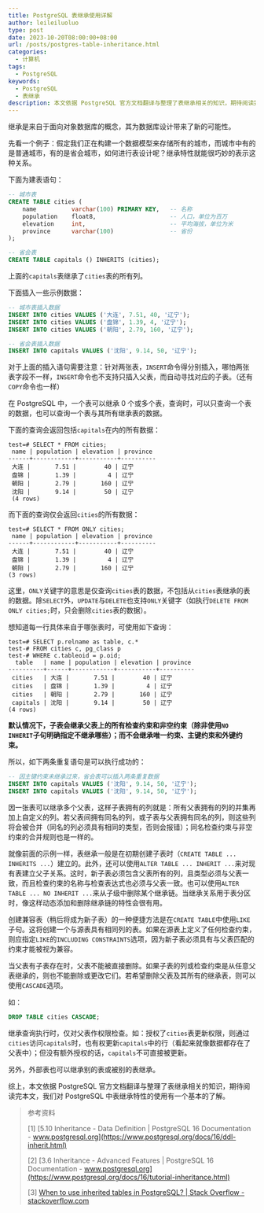 ```yaml
---
title: PostgreSQL 表继承使用详解
author: leileiluoluo
type: post
date: 2023-10-20T08:00:00+08:00
url: /posts/postgres-table-inheritance.html
categories:
  - 计算机
tags:
  - PostgreSQL
keywords:
  - PostgreSQL
  - 表继承
description: 本文依据 PostgreSQL 官方文档翻译与整理了表继承相关的知识，期待阅读完本文，我们对 PostgreSQL 中表继承特性的使用有一个基本的了解。
---
```


继承是来自于面向对象数据库的概念，其为数据库设计带来了新的可能性。

先看一个例子：假定我们正在构建一个数据模型来存储所有的城市，而城市中有的是普通城市，有的是省会城市，如何进行表设计呢？继承特性就能很巧妙的表示这种关系。

下面为建表语句：

```sql
-- 城市表
CREATE TABLE cities (
    name          varchar(100) PRIMARY KEY,   -- 名称
    population    float8,                     -- 人口，单位为百万
    elevation     int,                        -- 平均海拔，单位为米
    province      varchar(100)                -- 省份
);

-- 省会表
CREATE TABLE capitals () INHERITS (cities);
```

上面的`capitals`表继承了`cities`表的所有列。

下面插入一些示例数据：

```sql
-- 城市表插入数据
INSERT INTO cities VALUES ('大连', 7.51, 40, '辽宁');
INSERT INTO cities VALUES ('盘锦', 1.39, 4, '辽宁');
INSERT INTO cities VALUES ('朝阳', 2.79, 160, '辽宁');

-- 省会表插入数据
INSERT INTO capitals VALUES ('沈阳', 9.14, 50, '辽宁');
```

对于上面的插入语句需要注意：针对两张表，`INSERT`命令得分别插入，哪怕两张表字段不一样，`INSERT`命令也不支持只插入父表，而自动寻找对应的子表。（还有`COPY`命令也一样）

在 PostgreSQL 中，一个表可以继承 0 个或多个表，查询时，可以只查询一个表的数据，也可以查询一个表与其所有继承表的数据。

下面的查询会返回包括`capitals`在内的所有数据：

```text
test=# SELECT * FROM cities;
 name | population | elevation | province
------+------------+-----------+----------
 大连 |       7.51 |        40 | 辽宁
 盘锦 |       1.39 |         4 | 辽宁
 朝阳 |       2.79 |       160 | 辽宁
 沈阳 |       9.14 |        50 | 辽宁
 (4 rows)
```

而下面的查询仅会返回`cities`的所有数据：

```text
test=# SELECT * FROM ONLY cities;
 name | population | elevation | province
------+------------+-----------+----------
 大连 |       7.51 |        40 | 辽宁
 盘锦 |       1.39 |         4 | 辽宁
 朝阳 |       2.79 |       160 | 辽宁
(3 rows)
```

这里，`ONLY`关键字的意思是仅查询`cities`表的数据，不包括从`cities`表继承的表的数据。除`SELECT`外，`UPDATE`与`DELETE`也支持`ONLY`关键字（如执行`DELETE FROM ONLY cities;`时，只会删除`cities`表的数据）。

想知道每一行具体来自于哪张表时，可使用如下查询：

```text
test=# SELECT p.relname as table, c.*
test-# FROM cities c, pg_class p
test-# WHERE c.tableoid = p.oid;
  table   | name | population | elevation | province
----------+------+------------+-----------+----------
 cities   | 大连 |       7.51 |        40 | 辽宁
 cities   | 盘锦 |       1.39 |         4 | 辽宁
 cities   | 朝阳 |       2.79 |       160 | 辽宁
 capitals | 沈阳 |       9.14 |        50 | 辽宁
(4 rows)
```

**默认情况下，子表会继承父表上的所有检查约束和非空约束（除非使用`NO INHERIT`子句明确指定不继承哪些）；而不会继承唯一约束、主键约束和外键约束。**

所以，如下两条重复语句是可以执行成功的：

```sql
-- 因主键约束未继承过来，省会表可以插入两条重复数据
INSERT INTO capitals VALUES ('沈阳', 9.14, 50, '辽宁');
INSERT INTO capitals VALUES ('沈阳', 9.14, 50, '辽宁');
```

因一张表可以继承多个父表，这样子表拥有的列就是：所有父表拥有的列的并集再加上自定义的列。若父表间拥有同名的列，或子表与父表拥有同名的列，则这些列将会被合并（同名的列必须具有相同的类型，否则会报错）；同名检查约束与非空约束的合并规则也是一样的。

就像前面的示例一样，表继承一般是在初期创建子表时（`CREATE TABLE ... INHERITS ...`）建立的。此外，还可以使用`ALTER TABLE ... INHERIT ...`来对现有表建立父子关系。这时，新子表必须包含父表所有的列，且类型必须与父表一致，而且检查约束的名称与检查表达式也必须与父表一致。也可以使用`ALTER TABLE ... NO INHERIT ...`来从子级中删除某个继承链。当继承关系用于表分区时，像这样动态添加和删除继承链的特性会很有用。

创建兼容表（稍后将成为新子表）的一种便捷方法是在`CREATE TABLE`中使用`LIKE`子句。这将创建一个与源表具有相同列的表。如果在源表上定义了任何检查约束，则应指定`LIKE`的`INCLUDING CONSTRAINTS`选项，因为新子表必须具有与父表匹配的约束才能被视为兼容。

当父表有子表存在时，父表不能被直接删除。如果子表的列或检查约束是从任意父表继承的，则也不能删除或更改它们。若希望删除父表及其所有的继承表，则可以使用`CASCADE`选项。

如：

```sql
DROP TABLE cities CASCADE;
```

继承查询执行时，仅对父表作权限检查。如：授权了`cities`表更新权限，则通过`cities`访问`capitals`时，也有权更新`capitals`中的行（看起来就像数据都存在了父表中）；但没有额外授权的话，`capitals`不可直接被更新。

另外，外部表也可以继承别的表或被别的表继承。

综上，本文依据 PostgreSQL 官方文档翻译与整理了表继承相关的知识，期待阅读完本文，我们对 PostgreSQL 中表继承特性的使用有一个基本的了解。

> 参考资料
>
> [1] [5.10 Inheritance - Data Definition | PostgreSQL 16 Documentation - www.postgresql.org](https://www.postgresql.org/docs/16/ddl-inherit.html)
>
> [2] [3.6 Inheritance - Advanced Features | PostgreSQL 16 Documentation - www.postgresql.org](https://www.postgresql.org/docs/16/tutorial-inheritance.html)
>
> [3] [When to use inherited tables in PostgreSQL? | Stack Overflow - stackoverflow.com](https://stackoverflow.com/questions/3074535/when-to-use-inherited-tables-in-postgresql)
